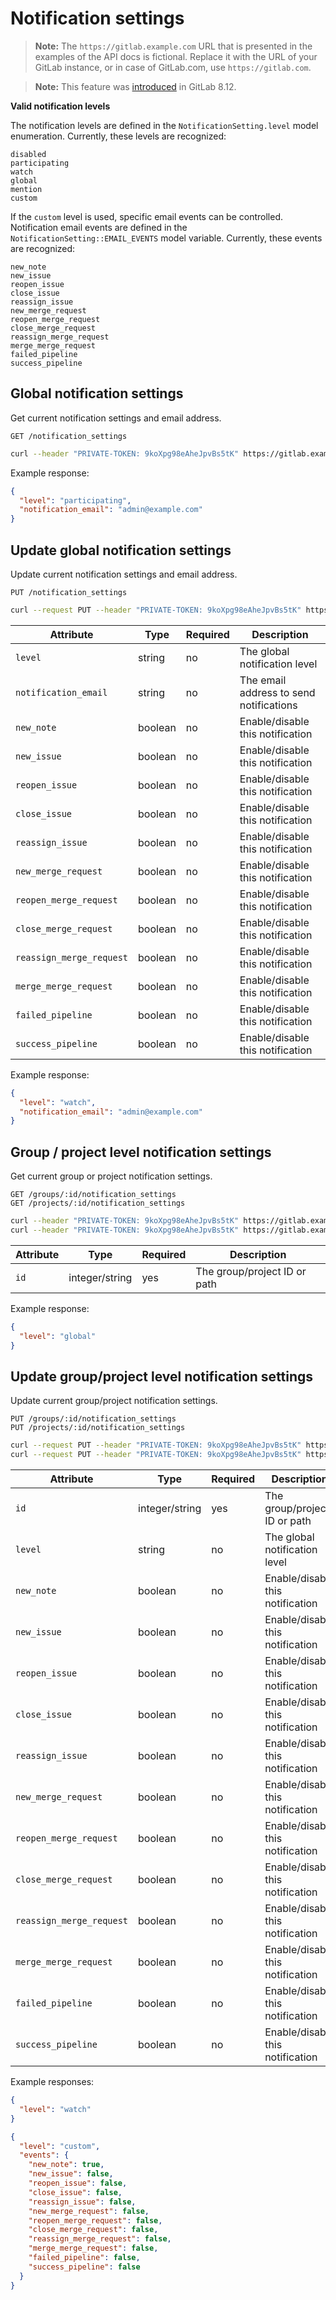 # Notification settings

>**Note:**
The `https://gitlab.example.com` URL that is presented in the examples of the
API docs is fictional. Replace it with the URL of your GitLab instance,
or in case of GitLab.com, use `https://gitlab.com`.

>**Note:** This feature was [introduced][ce-5632] in GitLab 8.12.

**Valid notification levels**

The notification levels are defined in the `NotificationSetting.level` model enumeration. Currently, these levels are recognized:

```
disabled
participating
watch
global
mention
custom
```

If the `custom` level is used, specific email events can be controlled. Notification email events are defined in the `NotificationSetting::EMAIL_EVENTS` model variable. Currently, these events are recognized:

```
new_note
new_issue
reopen_issue
close_issue
reassign_issue
new_merge_request
reopen_merge_request
close_merge_request
reassign_merge_request
merge_merge_request
failed_pipeline
success_pipeline
```

## Global notification settings

Get current notification settings and email address.

```
GET /notification_settings
```

```bash
curl --header "PRIVATE-TOKEN: 9koXpg98eAheJpvBs5tK" https://gitlab.example.com/api/v3/notification_settings
```

Example response:

```json
{
  "level": "participating",
  "notification_email": "admin@example.com"
}
```

## Update global notification settings

Update current notification settings and email address.

```
PUT /notification_settings
```

```bash
curl --request PUT --header "PRIVATE-TOKEN: 9koXpg98eAheJpvBs5tK" https://gitlab.example.com/api/v3/notification_settings?level=watch
```

| Attribute | Type | Required | Description |
| --------- | ---- | -------- | ----------- |
| `level` | string | no | The global notification level |
| `notification_email` | string | no | The email address to send notifications |
| `new_note` | boolean | no | Enable/disable this notification |
| `new_issue` | boolean | no | Enable/disable this notification |
| `reopen_issue` | boolean | no | Enable/disable this notification |
| `close_issue` | boolean | no | Enable/disable this notification |
| `reassign_issue` | boolean | no | Enable/disable this notification |
| `new_merge_request` | boolean | no | Enable/disable this notification |
| `reopen_merge_request` | boolean | no | Enable/disable this notification |
| `close_merge_request` | boolean | no | Enable/disable this notification |
| `reassign_merge_request` | boolean | no | Enable/disable this notification |
| `merge_merge_request` | boolean | no | Enable/disable this notification |
| `failed_pipeline` | boolean | no | Enable/disable this notification |
| `success_pipeline` | boolean | no | Enable/disable this notification |

Example response:

```json
{
  "level": "watch",
  "notification_email": "admin@example.com"
}
```

## Group / project level notification settings

Get current group or project notification settings.

```
GET /groups/:id/notification_settings
GET /projects/:id/notification_settings
```

```bash
curl --header "PRIVATE-TOKEN: 9koXpg98eAheJpvBs5tK" https://gitlab.example.com/api/v3/groups/5/notification_settings
curl --header "PRIVATE-TOKEN: 9koXpg98eAheJpvBs5tK" https://gitlab.example.com/api/v3/projects/8/notification_settings
```

| Attribute | Type | Required | Description |
| --------- | ---- | -------- | ----------- |
| `id` | integer/string | yes | The group/project ID or path |

Example response:

```json
{
  "level": "global"
}
```

## Update group/project level notification settings

Update current group/project notification settings.

```
PUT /groups/:id/notification_settings
PUT /projects/:id/notification_settings
```

```bash
curl --request PUT --header "PRIVATE-TOKEN: 9koXpg98eAheJpvBs5tK" https://gitlab.example.com/api/v3/groups/5/notification_settings?level=watch
curl --request PUT --header "PRIVATE-TOKEN: 9koXpg98eAheJpvBs5tK" https://gitlab.example.com/api/v3/projects/8/notification_settings?level=custom&new_note=true
```

| Attribute | Type | Required | Description |
| --------- | ---- | -------- | ----------- |
| `id` | integer/string | yes | The group/project ID or path |
| `level` | string | no | The global notification level |
| `new_note` | boolean | no | Enable/disable this notification |
| `new_issue` | boolean | no | Enable/disable this notification |
| `reopen_issue` | boolean | no | Enable/disable this notification |
| `close_issue` | boolean | no | Enable/disable this notification |
| `reassign_issue` | boolean | no | Enable/disable this notification |
| `new_merge_request` | boolean | no | Enable/disable this notification |
| `reopen_merge_request` | boolean | no | Enable/disable this notification |
| `close_merge_request` | boolean | no | Enable/disable this notification |
| `reassign_merge_request` | boolean | no | Enable/disable this notification |
| `merge_merge_request` | boolean | no | Enable/disable this notification |
| `failed_pipeline` | boolean | no | Enable/disable this notification |
| `success_pipeline` | boolean | no | Enable/disable this notification |

Example responses:

```json
{
  "level": "watch"
}

{
  "level": "custom",
  "events": {
    "new_note": true,
    "new_issue": false,
    "reopen_issue": false,
    "close_issue": false,
    "reassign_issue": false,
    "new_merge_request": false,
    "reopen_merge_request": false,
    "close_merge_request": false,
    "reassign_merge_request": false,
    "merge_merge_request": false,
    "failed_pipeline": false,
    "success_pipeline": false
  }
}
```

[ce-5632]: https://gitlab.com/gitlab-org/gitlab-ce/merge_requests/5632
